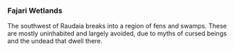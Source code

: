 ### Fajari Wetlands

The southwest of Raudaia breaks into a region of fens and swamps. These are mostly uninhabited and largely avoided, due to myths of cursed beings and the undead that dwell there.